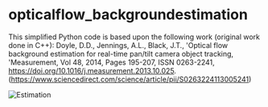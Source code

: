 # opticalflow_backgroundestimation
This simplified Python code is based upon the following work (original work done in C++): Doyle, D.D., Jennings, A.L., Black, J.T., 'Optical flow background estimation for real-time  pan/tilt camera object tracking, 'Measurement, Vol 48, 2014, Pages 195-207, ISSN 0263-2241, https://doi.org/10.1016/j.measurement.2013.10.025. (https://www.sciencedirect.com/science/article/pii/S0263224113005241)

![Estimation](http://github.com/danieldrysn/opticalflow_backgroundestimation/opticalflow_backgroundestimation.jpg)
